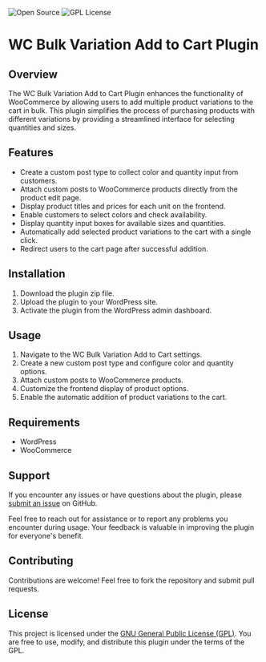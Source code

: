 ![Open Source](https://img.shields.io/badge/Open%20Source-Yes-green)
![GPL License](https://img.shields.io/badge/License-GPL-blue.svg)
# WC Bulk Variation Add to Cart Plugin

## Overview

The WC Bulk Variation Add to Cart Plugin enhances the functionality of WooCommerce by allowing users to add multiple product variations to the cart in bulk. This plugin simplifies the process of purchasing products with different variations by providing a streamlined interface for selecting quantities and sizes.

## Features

- Create a custom post type to collect color and quantity input from customers.
- Attach custom posts to WooCommerce products directly from the product edit page.
- Display product titles and prices for each unit on the frontend.
- Enable customers to select colors and check availability.
- Display quantity input boxes for available sizes and quantities.
- Automatically add selected product variations to the cart with a single click.
- Redirect users to the cart page after successful addition.

## Installation

1. Download the plugin zip file.
2. Upload the plugin to your WordPress site.
3. Activate the plugin from the WordPress admin dashboard.

## Usage

1. Navigate to the WC Bulk Variation Add to Cart settings.
2. Create a new custom post type and configure color and quantity options.
3. Attach custom posts to WooCommerce products.
4. Customize the frontend display of product options.
5. Enable the automatic addition of product variations to the cart.

## Requirements

- WordPress
- WooCommerce

## Support

If you encounter any issues or have questions about the plugin, please [submit an issue](https://github.com/junaidbinjaman/wc-bulk-variation-add-to-cart/issues) on GitHub.

Feel free to reach out for assistance or to report any problems you encounter during usage. Your feedback is valuable in improving the plugin for everyone's benefit.

## Contributing

Contributions are welcome! Feel free to fork the repository and submit pull requests.

## License

This project is licensed under the [GNU General Public License (GPL)](https://www.gnu.org/licenses/gpl-3.0.en.html). You are free to use, modify, and distribute this plugin under the terms of the GPL.
